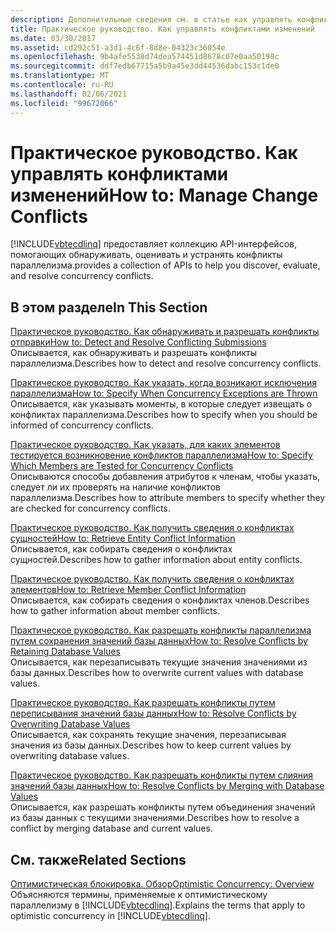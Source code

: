 ```yaml
---
description: Дополнительные сведения см. в статье как управлять конфликтами изменений.
title: Практическое руководство. Как управлять конфликтами изменений
ms.date: 03/30/2017
ms.assetid: cd292c51-a3d1-4c6f-8d8e-04323c36054e
ms.openlocfilehash: 9b4afe5538d74dea574451d8678c07e0aa50198c
ms.sourcegitcommit: ddf7edb67715a5b9a45e3dd44536dabc153c1de0
ms.translationtype: MT
ms.contentlocale: ru-RU
ms.lasthandoff: 02/06/2021
ms.locfileid: "99672066"
---
```

# <a name="how-to-manage-change-conflicts"></a><span data-ttu-id="5c7b1-103">Практическое руководство. Как управлять конфликтами изменений</span><span class="sxs-lookup"><span data-stu-id="5c7b1-103">How to: Manage Change Conflicts</span></span>

[!INCLUDE[vbtecdlinq](../../../../../../includes/vbtecdlinq-md.md)] <span data-ttu-id="5c7b1-104">предоставляет коллекцию API-интерфейсов, помогающих обнаруживать, оценивать и устранять конфликты параллелизма.</span><span class="sxs-lookup"><span data-stu-id="5c7b1-104">provides a collection of APIs to help you discover, evaluate, and resolve concurrency conflicts.</span></span>  
  
## <a name="in-this-section"></a><span data-ttu-id="5c7b1-105">В этом разделе</span><span class="sxs-lookup"><span data-stu-id="5c7b1-105">In This Section</span></span>  

 [<span data-ttu-id="5c7b1-106">Практическое руководство. Как обнаруживать и разрешать конфликты отправки</span><span class="sxs-lookup"><span data-stu-id="5c7b1-106">How to: Detect and Resolve Conflicting Submissions</span></span>](how-to-detect-and-resolve-conflicting-submissions.md)  
 <span data-ttu-id="5c7b1-107">Описывается, как обнаруживать и разрешать конфликты параллелизма.</span><span class="sxs-lookup"><span data-stu-id="5c7b1-107">Describes how to detect and resolve concurrency conflicts.</span></span>  
  
 [<span data-ttu-id="5c7b1-108">Практическое руководство. Как указать, когда возникают исключения параллелизма</span><span class="sxs-lookup"><span data-stu-id="5c7b1-108">How to: Specify When Concurrency Exceptions are Thrown</span></span>](how-to-specify-when-concurrency-exceptions-are-thrown.md)  
 <span data-ttu-id="5c7b1-109">Описывается, как указывать моменты, в которые следует извещать о конфликтах параллелизма.</span><span class="sxs-lookup"><span data-stu-id="5c7b1-109">Describes how to specify when you should be informed of concurrency conflicts.</span></span>  
  
 [<span data-ttu-id="5c7b1-110">Практическое руководство. Как указать, для каких элементов тестируется возникновение конфликтов параллелизма</span><span class="sxs-lookup"><span data-stu-id="5c7b1-110">How to: Specify Which Members are Tested for Concurrency Conflicts</span></span>](how-to-specify-which-members-are-tested-for-concurrency-conflicts.md)  
 <span data-ttu-id="5c7b1-111">Описываются способы добавления атрибутов к членам, чтобы указать, следует ли их проверять на наличие конфликтов параллелизма.</span><span class="sxs-lookup"><span data-stu-id="5c7b1-111">Describes how to attribute members to specify whether they are checked for concurrency conflicts.</span></span>  
  
 [<span data-ttu-id="5c7b1-112">Практическое руководство. Как получить сведения о конфликтах сущностей</span><span class="sxs-lookup"><span data-stu-id="5c7b1-112">How to: Retrieve Entity Conflict Information</span></span>](how-to-retrieve-entity-conflict-information.md)  
 <span data-ttu-id="5c7b1-113">Описывается, как собирать сведения о конфликтах сущностей.</span><span class="sxs-lookup"><span data-stu-id="5c7b1-113">Describes how to gather information about entity conflicts.</span></span>  
  
 [<span data-ttu-id="5c7b1-114">Практическое руководство. Как получить сведения о конфликтах элементов</span><span class="sxs-lookup"><span data-stu-id="5c7b1-114">How to: Retrieve Member Conflict Information</span></span>](how-to-retrieve-member-conflict-information.md)  
 <span data-ttu-id="5c7b1-115">Описывается, как собирать сведения о конфликтах членов.</span><span class="sxs-lookup"><span data-stu-id="5c7b1-115">Describes how to gather information about member conflicts.</span></span>  
  
 [<span data-ttu-id="5c7b1-116">Практическое руководство. Как разрешать конфликты параллелизма путем сохранения значений базы данных</span><span class="sxs-lookup"><span data-stu-id="5c7b1-116">How to: Resolve Conflicts by Retaining Database Values</span></span>](how-to-resolve-conflicts-by-retaining-database-values.md)  
 <span data-ttu-id="5c7b1-117">Описывается, как перезаписывать текущие значения значениями из базы данных.</span><span class="sxs-lookup"><span data-stu-id="5c7b1-117">Describes how to overwrite current values with database values.</span></span>  
  
 [<span data-ttu-id="5c7b1-118">Практическое руководство. Как разрешать конфликты путем переписывания значений базы данных</span><span class="sxs-lookup"><span data-stu-id="5c7b1-118">How to: Resolve Conflicts by Overwriting Database Values</span></span>](how-to-resolve-conflicts-by-overwriting-database-values.md)  
 <span data-ttu-id="5c7b1-119">Описывается, как сохранять текущие значения, перезаписывая значения из базы данных.</span><span class="sxs-lookup"><span data-stu-id="5c7b1-119">Describes how to keep current values by overwriting database values.</span></span>  
  
 [<span data-ttu-id="5c7b1-120">Практическое руководство. Как разрешать конфликты путем слияния значений базы данных</span><span class="sxs-lookup"><span data-stu-id="5c7b1-120">How to: Resolve Conflicts by Merging with Database Values</span></span>](how-to-resolve-conflicts-by-merging-with-database-values.md)  
 <span data-ttu-id="5c7b1-121">Описывается, как разрешать конфликты путем объединения значений из базы данных с текущими значениями.</span><span class="sxs-lookup"><span data-stu-id="5c7b1-121">Describes how to resolve a conflict by merging database and current values.</span></span>  
  
## <a name="related-sections"></a><span data-ttu-id="5c7b1-122">См. также</span><span class="sxs-lookup"><span data-stu-id="5c7b1-122">Related Sections</span></span>  

 [<span data-ttu-id="5c7b1-123">Оптимистическая блокировка. Обзор</span><span class="sxs-lookup"><span data-stu-id="5c7b1-123">Optimistic Concurrency: Overview</span></span>](optimistic-concurrency-overview.md)  
 <span data-ttu-id="5c7b1-124">Объясняются термины, применяемые к оптимистическому параллелизму в [!INCLUDE[vbtecdlinq](../../../../../../includes/vbtecdlinq-md.md)].</span><span class="sxs-lookup"><span data-stu-id="5c7b1-124">Explains the terms that apply to optimistic concurrency in [!INCLUDE[vbtecdlinq](../../../../../../includes/vbtecdlinq-md.md)].</span></span>
